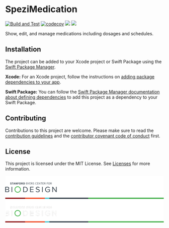 <!--
                  
This source file is part of the Stanford Spezi open-source project

SPDX-FileCopyrightText: 2022 Stanford University and the project authors (see CONTRIBUTORS.md)

SPDX-License-Identifier: MIT
             
-->

# SpeziMedication

[![Build and Test](https://github.com/StanfordSpezi/SpeziMedication/actions/workflows/build-and-test.yml/badge.svg)](https://github.com/StanfordSpezi/SpeziMedication/actions/workflows/build-and-test.yml)
[![codecov](https://codecov.io/gh/StanfordSpezi/SpeziMedication/graph/badge.svg?token=aBD6XR6PDp)](https://codecov.io/gh/StanfordSpezi/SpeziMedication)
[![](https://img.shields.io/endpoint?url=https%3A%2F%2Fswiftpackageindex.com%2Fapi%2Fpackages%2FStanfordSpezi%2FSpeziMedication%2Fbadge%3Ftype%3Dswift-versions)](https://swiftpackageindex.com/StanfordSpezi/SwiftMedication)
[![](https://img.shields.io/endpoint?url=https%3A%2F%2Fswiftpackageindex.com%2Fapi%2Fpackages%2FStanfordSpezi%2FSpeziMedication%2Fbadge%3Ftype%3Dplatforms)](https://swiftpackageindex.com/StanfordSpezi/SwiftMedication)

Show, edit, and manage medications including dosages and schedules.


## Installation

The project can be added to your Xcode project or Swift Package using the [Swift Package Manager](https://github.com/apple/swift-package-manager).

**Xcode:** For an Xcode project, follow the instructions on [adding package dependencies to your app](https://developer.apple.com/documentation/xcode/adding-package-dependencies-to-your-app).

**Swift Package:** You can follow the [Swift Package Manager documentation about defining dependencies](https://github.com/apple/swift-package-manager/blob/main/Documentation/Usage.md#defining-dependencies) to add this project as a dependency to your Swift Package.


## Contributing

Contributions to this project are welcome. Please make sure to read the [contribution guidelines](https://github.com/StanfordSpezi/.github/blob/main/CONTRIBUTING.md) and the [contributor covenant code of conduct](https://github.com/StanfordSpezi/.github/blob/main/CODE_OF_CONDUCT.md) first.


## License

This project is licensed under the MIT License. See [Licenses](https://github.com/StanfordSpezi/Spezi/tree/main/LICENSES) for more information.

![Spezi Footer](https://raw.githubusercontent.com/StanfordSpezi/.github/main/assets/Footer.png#gh-light-mode-only)
![Spezi Footer](https://raw.githubusercontent.com/StanfordSpezi/.github/main/assets/Footer~dark.png#gh-dark-mode-only)